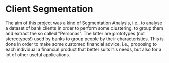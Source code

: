 # Client Segmentation

The aim of this project was a kind of Segmentation Analysis, i.e., to analyse a dataset of bank clients in order to perform some clustering, to group them and extract the so called "Personas". The latter are prototypes (not stereotypes!) used by banks to group people by their characteristics. This is done in order to make some customed financial advice, i.e., proposing to each individual a financial product that better suits his needs, but also for a lot of other useful applications.
